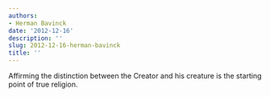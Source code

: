```yaml
---
authors:
- Herman Bavinck
date: '2012-12-16'
description: ''
slug: 2012-12-16-herman-bavinck
title: ''
---
```

Affirming the distinction between the Creator and his creature is the starting point of true religion.




